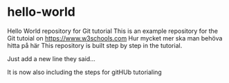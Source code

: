 # hello-world
Hello World repository for Git tutorial
This is an example repository for the Git tutoial on https://www.w3schools.com
Hur mycket mer ska man behöva hitta på här
This repository is built step by step in the tutorial.

Just add a new line they said...

It is now also including the steps for gitHUb tutorialing
